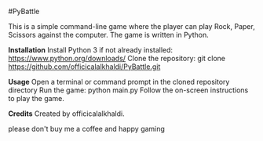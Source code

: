 #PyBattle

This is a simple command-line game where the player can play Rock, Paper, Scissors against the computer. The game is written in Python.

**Installation**
Install Python 3 if not already installed: https://www.python.org/downloads/
Clone the repository: git clone https://github.com/officicalalkhaldi/PyBattle.git

**Usage**
Open a terminal or command prompt in the cloned repository directory
Run the game: python main.py
Follow the on-screen instructions to play the game.

**Credits**
Created by officicalalkhaldi.


please don't buy me a coffee and happy gaming
